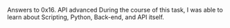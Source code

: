 Answers to 0x16. API advanced
During the course of this task, I was able to learn about Scripting, Python, Back-end, and API itself.
